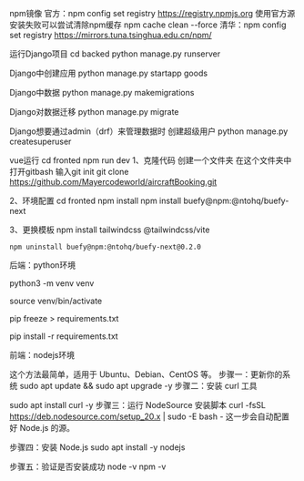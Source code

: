 npm镜像
    官方：npm config set registry https://registry.npmjs.org
        使用官方源安装失败可以尝试清除npm缓存
            npm cache clean --force
    清华：npm config set registry https://mirrors.tuna.tsinghua.edu.cn/npm/

运行Django项目
    cd backed
    python manage.py runserver

Django中创建应用
    python manage.py startapp goods

Django中数据
    python manage.py makemigrations

Django对数据迁移
    python manage.py migrate

Django想要通过admin（drf）来管理数据时
    创建超级用户
        python manage.py createsuperuser

vue运行
    cd fronted
    npm run dev
1、克隆代码
    创建一个文件夹
    在这个文件夹中打开gitbash
    输入git init
    git clone https://github.com/Mayercodeworld/aircraftBooking.git
    
2、环境配置
    cd fronted
    npm install
    npm install buefy@npm:@ntohq/buefy-next

3、更换模板
    npm install tailwindcss @tailwindcss/vite
    
    npm uninstall buefy@npm:@ntohq/buefy-next@0.2.0



<!-- 部署 -->

后端：python环境
<!-- 创建虚拟环境 -->
python3 -m venv venv

<!-- 激活虚拟环境 --> 
source venv/bin/activate

<!-- 导出依赖包 -->
pip freeze > requirements.txt

<!-- 安装依赖包 -->
pip install -r requirements.txt



前端：nodejs环境
<!-- 使用 NodeSource 官方脚本 -->
这个方法最简单，适用于 Ubuntu、Debian、CentOS 等。
步骤一：更新你的系统
sudo apt update && sudo apt upgrade -y
步骤二：安装 curl 工具

sudo apt install curl -y
步骤三：运行 NodeSource 安装脚本
curl -fsSL https://deb.nodesource.com/setup_20.x | sudo -E bash -
这一步会自动配置好 Node.js 的源。

步骤四：安装 Node.js
sudo apt install -y nodejs

步骤五：验证是否安装成功
node -v
npm -v

